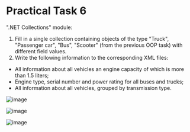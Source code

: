 # Practical Task 6
".NET Collections" module: 

1. Fill in a single collection containing objects of the type "Truck", "Passenger car", "Bus", "Scooter" (from the previous OOP task) with different field values.
2. Write the following information to the corresponding XML files:
  - All information about all vehicles an engine capacity of which is more than 1.5 liters;
  - Engine type, serial number and power rating for all buses and trucks;
  - All information about all vehicles, grouped by transmission type.
  
  
![image](https://user-images.githubusercontent.com/50228202/198503545-4cf73cdb-cc1c-47a2-abcb-e2d7195aba26.png)

![image](https://user-images.githubusercontent.com/50228202/198503589-3924995f-f4a9-43a6-9ef5-d0186901154d.png)

![image](https://user-images.githubusercontent.com/50228202/198503624-c0dcd3bb-c4ed-4f5a-922b-be7a0a4c7b63.png)
